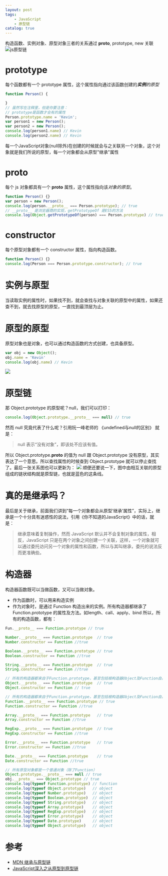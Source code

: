 ```yaml
---
layout: post
tags: 
    - JavaScript
    - 原型链
catalog: true
---
```



构造函数、实例对象、原型对象三者的关系通过 __proto__, prototype, new 关联
![js原型链](../img/in-post/js/js原型链.jpg)

# prototype
每个函数都有一个 prototype 属性，这个属性指向通过该函数创建的***实例**的原型*
``` js
function Person() {

}
// 虽然写在注释里，但是你要注意：
// prototype是函数才会有的属性
Person.prototype.name = 'Kevin';
var person1 = new Person();
var person2 = new Person();
console.log(person1.name) // Kevin
console.log(person2.name) // Kevin
```
每一个JavaScript对象(null除外)在创建的时候就会与之关联另一个对象，这个对象就是我们所说的原型，每一个对象都会从原型"继承"属性

# __proto__
每个 js 对象都具有一个 __proto__ 属性，这个属性指向该*对象的原型*。
```js
function Person() {}
var person = new Person();
console.log(person.__proto__ === Person.prototype); // true
// __proto__ 是浏览器商的实现，getPrototypeOf 是ES5的方法
console.log(Object.getPrototypeOf(person) === Person.prototype) // true
```

# constructor
每个原型对象都有一个 constructor 属性，指向构造函数。
```js
function Person() {}
console.log(Person === Person.prototype.constructor); // true
```

# 实例与原型
当读取实例的属性时，如果找不到，就会查找与对象关联的原型中的属性，如果还查不到，就去找原型的原型，一直找到最顶层为止。

# 原型的原型
原型对象也是对象，也可以通过构造函数的方式创建，也具备原型。
```js
var obj = new Object();
obj.name = 'Kevin'
console.log(obj.name) // Kevin
```
![](../img/in-post/js/原型的原型.png)

# 原型链
那 Object.prototype 的原型呢？null，我们可以打印：
```js
console.log(Object.prototype.__proto__ === null) // true
```
然而 null 究竟代表了什么呢？引用阮一峰老师的 《undefined与null的区别》 就是：
> null 表示“没有对象”，即该处不应该有值。

所以 Object.prototype.__proto__ 的值为 null 跟 Object.prototype 没有原型，其实表达了一个意思。所以查找属性的时候查到 Object.prototype 就可以停止查找了。最后一张关系图也可以更新为：
![](../img/in-post/js/原型链.png)
顺便还要说一下，图中由相互关联的原型组成的链状结构就是原型链，也就是蓝色的这条线。

# 真的是继承吗？
最后是关于继承，前面我们讲到“每一个对象都会从原型‘继承’属性”，实际上，继承是一个十分具有迷惑性的说法，引用《你不知道的JavaScript》中的话，就是：
>继承意味着复制操作，然而 JavaScript 默认并不会复制对象的属性，相反，JavaScript 只是在两个对象之间创建一个关联，这样，一个对象就可以通过委托访问另一个对象的属性和函数，所以与其叫继承，委托的说法反而更准确些。

# 构造器
构造器函数既可以当做函数，又可以当做对象。
- 作为函数时，可以用来构造实例
- 作为对象时，是通过 Function 构造出来的实例。所有构造器都继承了 Function.prototype 的属性及方法。如length、call、apply、bind
所以，所有的构造函数，都有：
```js
Fun.__proto__ === Function.prototype // true

Number.__proto__ === Function.prototype  // true
Number.constructor == Function //true

Boolean.__proto__ === Function.prototype // true
Boolean.constructor == Function //true

String.__proto__ === Function.prototype  // true
String.constructor == Function //true

// 所有的构造器都来自于Function.prototype，甚至包括根构造器Object及Function自身
Object.__proto__ === Function.prototype  // true
Object.constructor == Function // true

// 所有的构造器都来自于Function.prototype，甚至包括根构造器Object及Function自身
Function.__proto__ === Function.prototype // true
Function.constructor == Function //true

Array.__proto__ === Function.prototype   // true
Array.constructor == Function //true

RegExp.__proto__ === Function.prototype  // true
RegExp.constructor == Function //true

Error.__proto__ === Function.prototype   // true
Error.constructor == Function //true

Date.__proto__ === Function.prototype    // true
Date.constructor == Function //true
```

```js
// 所有原型对象都是一个普通对象（除了Function）
Object.prototype.__proto__ === null // true
obj.__proto__ === Object.prototype // true
console.log(typeof Function.prototype) // function
console.log(typeof Object.prototype)   // object
console.log(typeof Number.prototype)   // object
console.log(typeof Boolean.prototype)  // object
console.log(typeof String.prototype)   // object
console.log(typeof Array.prototype)    // object
console.log(typeof RegExp.prototype)   // object
console.log(typeof Error.prototype)    // object
console.log(typeof Date.prototype)     // object
console.log(typeof Object.prototype)   // object
```

# 参考
- [MDN 继承与原型链](https://developer.mozilla.org/zh-CN/docs/Web/JavaScript/Inheritance_and_the_prototype_chain)
- [JavaScript深入之从原型到原型链](https://github.com/mqyqingfeng/Blog/issues/2)
